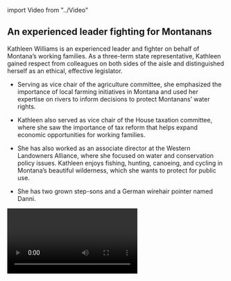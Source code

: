 import Video from "../Video"

## An experienced leader fighting for Montanans

Kathleen Williams is an experienced leader and fighter on behalf of Montana’s working families. As a three-term state representative, Kathleen gained respect from colleagues on both sides of the aisle and distinguished herself as an ethical, effective legislator.

- Serving as vice chair of the agriculture committee, she emphasized the importance of local farming initiatives in Montana and used her expertise on rivers to inform decisions to protect Montanans’ water rights.

- Kathleen also served as vice chair of the House taxation committee, where she saw the importance of tax reform that helps expand economic opportunities for working families.

- She has also worked as an associate director at the Western Landowners Alliance, where she focused on water and conservation policy issues. Kathleen enjoys fishing, hunting, canoeing, and cycling in Montana’s beautiful wilderness, which she wants to protect for public use.

- She has two grown step-sons and a German wirehair pointer named Danni.

<Video id="Mzc7SRb_ZZ8" />

## A champion for expanding health care and economic opportunity

Kathleen is running for Congress because she cares deeply about protecting Montanans’ health care and expanding economic opportunity. While she was in the legislature, Kathleen helped shepherd the passage of a bill that sought to ensure cancer patients are treated fairly by health insurers and able to participate in clinical trials that could lead to breakthroughs in treatment. She has released a detailed health policy plan that she will work to pass in Congress. “When I talk to people, health care is absolutely [number one]. If we didn’t have the political will before, we better get it, because we have to fix this,” she has said. Part of Kathleen’s commitment to improving health care comes from the fact that she served as a caregiver for her ailing mother when she was only 11 years old. “I know how an illness can affect a family – it’s hard. We need to make sure every family has health care,” she has said.

## An opportunity to flip a seat and flip the House

Kathleen won a crowded primary to face off against freshman incumbent Rep. Greg Gianforte, who should not only be considered dangerous because of his extreme views on health care and public lands, but also because he pleaded guilty to physically assaulting a reporter on the campaign trail during his special election. This is an opportunity to flip a seat from red to blue and help Democrats win back the House. Kathleen would be the first woman to represent Montana in Congress since the 1940s. “I had a lot of women say they were not sure a woman could win in Montana, and after a while I got blunt: ‘Well, it won’t happen if that’s what we think!’” she has said. Let’s show this champion for Montanans the full support of the EMILY’s List community and help her win this race.
